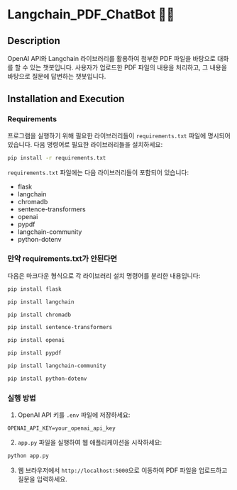 # Langchain_PDF_ChatBot 📄🤖

## Description
OpenAI API와 Langchain 라이브러리를 활용하여 첨부한 PDF 파일을 바탕으로 대화를 할 수 있는 챗봇입니다. 사용자가 업로드한 PDF 파일의 내용을 처리하고, 그 내용을 바탕으로 질문에 답변하는 챗봇입니다.

## Installation and Execution

### Requirements
프로그램을 실행하기 위해 필요한 라이브러리들이 `requirements.txt` 파일에 명시되어 있습니다. 다음 명령어로 필요한 라이브러리들을 설치하세요:

```bash
pip install -r requirements.txt
```

`requirements.txt` 파일에는 다음 라이브러리들이 포함되어 있습니다:
- flask
- langchain
- chromadb
- sentence-transformers
- openai
- pypdf
- langchain-community
- python-dotenv

### 만약 requirements.txt가 안된다면
다음은 마크다운 형식으로 각 라이브러리 설치 명령어를 분리한 내용입니다:

```bash
pip install flask
```

```bash
pip install langchain
```

```bash
pip install chromadb
```

```bash
pip install sentence-transformers
```

```bash
pip install openai
```

```bash
pip install pypdf
```

```bash
pip install langchain-community
```

```bash
pip install python-dotenv
```


### 실행 방법
1. OpenAI API 키를 `.env` 파일에 저장하세요:
```
OPENAI_API_KEY=your_openai_api_key
```

2. `app.py` 파일을 실행하여 웹 애플리케이션을 시작하세요:
```bash
python app.py
```

3. 웹 브라우저에서 `http://localhost:5000`으로 이동하여 PDF 파일을 업로드하고 질문을 입력하세요.

